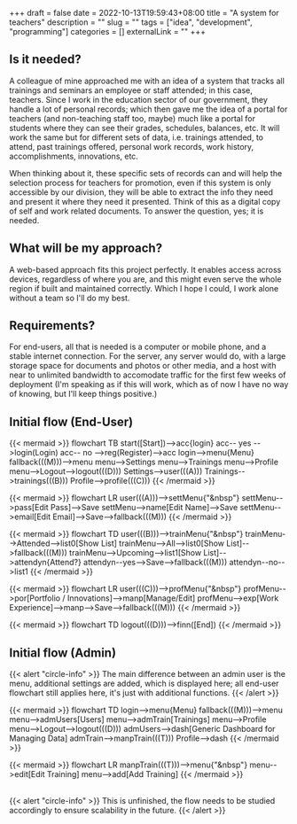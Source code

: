 +++
draft = false
date = 2022-10-13T19:59:43+08:00
title = "A system for teachers"
description = ""
slug = ""
tags = ["idea", "development", "programming"]
categories = []
externalLink = ""
+++

## Is it needed?

A colleague of mine approached me with an idea of a system that tracks all trainings and seminars an employee or staff attended; in this case, teachers. Since I work in the education sector of our government, they handle a lot of personal records; which then gave me the idea of a portal for teachers (and non-teaching staff too, maybe) much like a portal for students where they can see their grades, schedules, balances, etc. It will work the same but for different sets of data, i.e. trainings attended, to attend, past trainings offered, personal work records, work history, accomplishments, innovations, etc.

When thinking about it, these specific sets of records can and will help the selection process for teachers for promotion, even if this system is only accessible by our division, they will be able to extract the info they need and present it where they need it presented. Think of this as a digital copy of self and work related documents. To answer the question, yes; it is needed.


## What will be my approach?

A web-based approach fits this project perfectly. It enables access across devices, regardless of where you are, and this might even serve the whole region if built and maintained correctly. Which I hope I could, I work alone without a team so I'll do my best.


## Requirements?

For end-users, all that is needed is a computer or mobile phone, and a stable internet connection.
For the server, any server would do, with a large storage space for documents and photos or other media, and a host with near to unlimited bandwidth to accomodate traffic for the first few weeks of deployment (I'm speaking as if this will work, which as of now I have no way of knowing, but I'll keep things positive.)


## Initial flow (End-User)
{{< mermaid >}}
flowchart TB
    start([Start])-->acc{login}
    acc-- yes -->login(Login)
    acc-- no -->reg(Register)-->acc
    login-->menu{Menu}
    fallback(((M)))-->menu
    menu-->Settings
    menu-->Trainings
    menu-->Profile
    menu-->Logout-->logout(((D)))
    Settings-->user(((A)))
    Trainings-->trainings(((B)))
    Profile-->profile(((C)))
{{< /mermaid >}}

{{< mermaid >}}
flowchart LR
    user(((A)))-->settMenu{"&nbsp"}
    settMenu-->pass[Edit Pass]-->Save
    settMenu-->name[Edit Name]-->Save
    settMenu-->email[Edit Email]-->Save-->fallback(((M)))
{{< /mermaid >}}

{{< mermaid >}}
flowchart TD
    user(((B)))-->trainMenu{"&nbsp"}
    trainMenu-->Attended-->list0[Show List]
    trainMenu-->All-->list0[Show List]-->fallback(((M)))
    trainMenu-->Upcoming-->list1[Show List]-->attendyn{Attend?}
    attendyn--yes-->Save-->fallback(((M)))
    attendyn--no-->list1
{{< /mermaid >}}

{{< mermaid >}}
flowchart LR
    user(((C)))-->profMenu{"&nbsp"}
    profMenu-->por[Portfolio / Innovations]-->manp[Manage/Edit]
    profMenu-->exp[Work Experience]-->manp-->Save-->fallback(((M)))
{{< /mermaid >}}

{{< mermaid >}}
flowchart TD
    logout(((D)))-->finn([End])
{{< /mermaid >}}


## Initial flow (Admin)
{{< alert "circle-info" >}}
The main difference between an admin user is the menu, additional settings are added, which is displayed here; all end-user flowchart still applies here, it's just with additional functions.
{{< /alert >}}

{{< mermaid >}}
flowchart TD
    login-->menu{Menu}
    fallback(((M)))-->menu
    menu-->admUsers[Users]
    menu-->admTrain[Trainings]
    menu-->Profile
    menu-->Logout-->logout(((D)))
    admUsers-->dash[Generic Dashboard for Managing Data]
    admTrain-->manpTrain(((T)))
    Profile-->dash
{{< /mermaid >}}

{{< mermaid >}}
flowchart LR
    manpTrain(((T)))-->menu{"&nbsp"}
    menu-->edit[Edit Training]
    menu-->add[Add Training]
{{< /mermaid >}}

<br>
{{< alert "circle-info" >}}
This is unfinished, the flow needs to be studied accordingly to ensure scalability in the future.
{{< /alert >}}